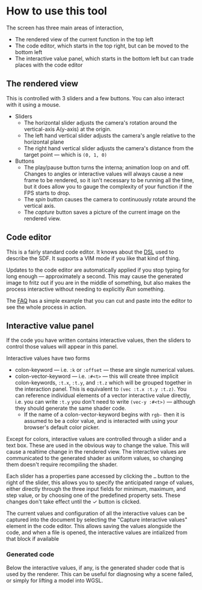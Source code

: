 # How to use this tool

The screen has three main areas of interaction,

- The rendered view of the current function in the top left
- The code editor, which starts in the top right, but can be moved to the bottom left
- The interactive value panel, which starts in the bottom left but can trade places with the code editor

## The rendered view

This is controlled with 3 sliders and a few buttons. You can also interact with
it using a mouse.

- Sliders
  - The horizontal slider adjusts the camera's rotation around the vertical-axis
    A(y-axis) at the origin.
  - The left hand vertical slider adjusts the camera's angle relative to the
    horizontal plane
  - The right hand vertical slider adjusts the camera's distance from the target
    point &mdash; which is `(0, 1, 0)`
- Buttons
  - The play/pause button turns the interna; animation loop on and off. Changes to
    angles or interactive values will always cause a new frame to be rendered, so
    it isn't necessary to be running all the time, but it does allow you to gauge
    the complexity of your function if the FPS starts to drop.
  - The _spin_ button causes the camera to continuously rotate around the
    vertical axis.
  - The _capture_ button saves a picture of the current image on the rendered view.

## Code editor

This is a fairly standard code editor. It knows about the [DSL](dsl) used to
describe the SDF. It supports a VIM mode if you like that kind of thing.

Updates to the code editor are automatically applied if you stop typing for long
enough &mdash; approximately a second. This may cause the generated image to
fritz out if you are in the middle of something, but also makes the process
interactive without needing to explicitly _Run_ something.

The [FAQ](faq) has a simple example that you can cut and paste into the editor
to see the whole process in action.

## Interactive value panel

If the code you have written contains interactive values, then the sliders to
control those values will appear in this panel.

Interactive values have two forms

- colon-keyword &mdash; i.e. `:k` or `:offset` &mdash; these are single numerical values.
- colon-vector-keyword &mdash; i.e. `:#<t>` &mdash; this will create three
  implicit colon-keywords, `:t.x`, `:t.y`, and `:t.z` which will be grouped
  together in the interaction panel. This is equivalent to `(vec :t.x :t.y :t.z)`.
  You can reference individual elements of a vector interactive value directly,
  i.e. you can write `:t.y` you don't need to write `(vec-y :#<t>)` &mdash;
  although they should generate the same shader code.
  - If the name of a colon-vector-keyword begins with `rgb-` then it is assumed
    to be a color value, and is interacted with using your browser's default
    color picker.

Except for colors, interactive values are controlled through a slider and a text
box. These are used in the obvious way to change the value. This will cause a
realtime change in the rendered view. The interactive values are communicated to
the generated shader as uniform values, so changing them doesn't require
recompiling the shader.

Each slider has a properties pane accessed by clicking the `…` button to the
right of the slider, this allows you to specify the anticipated range of values,
either directly through the three input fields for minimum, maximum, and step
value, or by choosing one of the predefined property sets. These changes don't
take effect until the ✓ button is clicked.

The current values and configuration of all the interactive values can be
captured into the document by selecting the "Capture interactive values" element
in the code editor. This allows saving the values alongside the code, and when a
file is opened, the interactive values are intialized from that block if
available

### Generated code

Below the interactive values, if any, is the generated shader code that is used
by the renderer. This can be useful for diagnosing why a scene failed, or simply
for lifting a model into WGSL.
